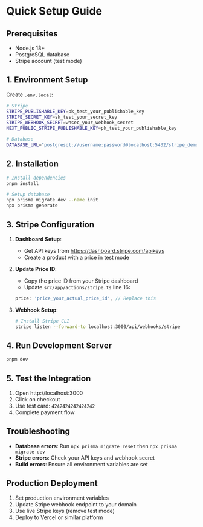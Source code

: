 # Quick Setup Guide

## Prerequisites
- Node.js 18+ 
- PostgreSQL database
- Stripe account (test mode)

## 1. Environment Setup

Create `.env.local`:
```bash
# Stripe
STRIPE_PUBLISHABLE_KEY=pk_test_your_publishable_key
STRIPE_SECRET_KEY=sk_test_your_secret_key
STRIPE_WEBHOOK_SECRET=whsec_your_webhook_secret
NEXT_PUBLIC_STRIPE_PUBLISHABLE_KEY=pk_test_your_publishable_key

# Database
DATABASE_URL="postgresql://username:password@localhost:5432/stripe_demo"
```

## 2. Installation

```bash
# Install dependencies
pnpm install

# Setup database
npx prisma migrate dev --name init
npx prisma generate
```

## 3. Stripe Configuration

1. **Dashboard Setup**:
   - Get API keys from https://dashboard.stripe.com/apikeys
   - Create a product with a price in test mode

2. **Update Price ID**:
   - Copy the price ID from your Stripe dashboard  
   - Update `src/app/actions/stripe.ts` line 16:
   ```typescript
   price: 'price_your_actual_price_id', // Replace this
   ```

3. **Webhook Setup**:
   ```bash
   # Install Stripe CLI
   stripe listen --forward-to localhost:3000/api/webhooks/stripe
   ```

## 4. Run Development Server

```bash
pnpm dev
```

## 5. Test the Integration

1. Open http://localhost:3000
2. Click on checkout
3. Use test card: `4242424242424242`
4. Complete payment flow

## Troubleshooting

- **Database errors**: Run `npx prisma migrate reset` then `npx prisma migrate dev`
- **Stripe errors**: Check your API keys and webhook secret
- **Build errors**: Ensure all environment variables are set

## Production Deployment

1. Set production environment variables
2. Update Stripe webhook endpoint to your domain
3. Use live Stripe keys (remove test mode)
4. Deploy to Vercel or similar platform
